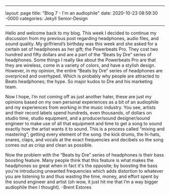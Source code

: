 ___

layout: page
title: "Blog 7 - I'm an audiophile"
date: 2020-10-23 08:59:30 -0000
categories: Jekyll Senior-Design

___

  Hello and welcome back to my blog. This week I decided to continue my discussion from my previous post regarding headphones, audio files, and sound quality. My girlfriend’s birthday was this week and she asked for a certain set of headphones as her gift; the Powerbeats Pro. They cost two hundred and fifty dollars and are a part of the “Beats by Dre” series of headphones. Some things I really like about the Powerbeats Pro are that they are wireless, come in a variety of colors, and have a stylish design. However, in my opinion, the entire “Beats by Dre” series of headphones are overpriced and overhyped. Which is probably why people are attracted to Beats headphones; the hype. So major kudos to Dre and his marketing team. 

  Now I hope, I’m not coming off as just another hater, these are just my opinions based on my own personal experiences as a bit of an audiophile and my experiences from working in the music industry. You see, artists and their record labels spend hundreds, even thousands, of dollars on studio time, studio equipment, and a producer/sound designer/sound engineer to make use of all that equipment and time to get a song to sound exactly how the artist wants it to sound. This is a process called “mixing and mastering”; getting every element of the song: the kick drums, the hi-hats, snares, claps, and vocals at the exact frequencies and decibels so the song comes out as crisp and clean as possible.

  Now the problem with the “Beats by Dre” series of headphones is their bass boosting feature. Many people think that this feature is what makes the headphones so great when in fact it's the opposite; by boosting the bass you're introducing unwanted frequencies which adds distortion to whatever you are listening to and thus wasting the time, money, and effort spent by the sound engineer and artist (oh wow, it just hit me that I’m a way bigger audiophile then I thought). 
  -Brent Estores

